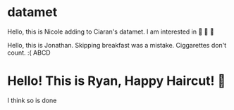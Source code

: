 # datamet
Hello, this is Nicole adding to Ciaran's datamet. I am interested in 📖 🎵 🍵

Hello, this is Jonathan. Skipping breakfast was a mistake. Ciggarettes don't count. :( 
ABCD
# Hello! This is Ryan, Happy Haircut! 🎳
I think so is done
